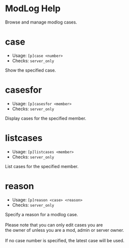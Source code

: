 # ModLog Help

Browse and manage modlog cases.

# case
 - Usage: `[p]case <number> `
 - Checks: `server_only`

Show the specified case.

# casesfor
 - Usage: `[p]casesfor <member> `
 - Checks: `server_only`

Display cases for the specified member.

# listcases
 - Usage: `[p]listcases <member> `
 - Checks: `server_only`

List cases for the specified member.

# reason
 - Usage: `[p]reason <case> <reason> `
 - Checks: `server_only`

Specify a reason for a modlog case.<br/><br/>Please note that you can only edit cases you are<br/>the owner of unless you are a mod, admin or server owner.<br/><br/>If no case number is specified, the latest case will be used.

